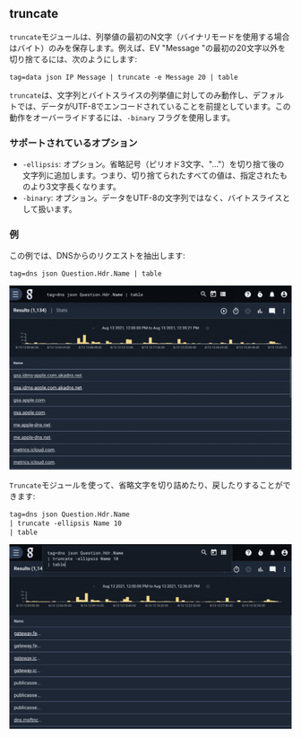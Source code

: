 ## truncate 

`truncate`モジュールは、列挙値の最初のN文字（バイナリモードを使用する場合はバイト）のみを保存します。例えば、EV "Message "の最初の20文字以外を切り捨てるには、次のようにします:

```
tag=data json IP Message | truncate -e Message 20 | table
```

`truncate`は、文字列とバイトスライスの列挙値に対してのみ動作し、デフォルトでは、データがUTF-8でエンコードされていることを前提としています。この動作をオーバーライドするには、`-binary` フラグを使用します。

### サポートされているオプション

* `-ellipsis`: オプション。省略記号（ピリオド3文字、"..."）を切り捨て後の文字列に追加します。つまり、切り捨てられたすべての値は、指定されたものより3文字長くなります。
* `-binary`: オプション。データをUTF-8の文字列ではなく、バイトスライスとして扱います。

### 例

この例では、DNSからのリクエストを抽出します:

```
tag=dns json Question.Hdr.Name | table
```

![Example 1](example1.png)

`Truncate`モジュールを使って、省略文字を切り詰めたり、戻したりすることができます: 

```
tag=dns json Question.Hdr.Name 
| truncate -ellipsis Name 10 
| table
```

![Example 2](example2.png)

